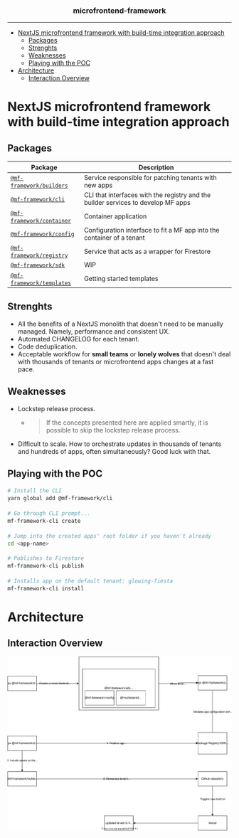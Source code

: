 <p align="center">
  <h3 align="center">microfrontend-framework</h3>
</p>

---

- [NextJS microfrontend framework with build-time integration approach](#nextjs-microfrontend-framework-with-build-time-integration-approach)
  - [Packages](#packages)
  - [Strenghts](#strenghts)
  - [Weaknesses](#weaknesses)
  - [Playing with the POC](#playing-with-the-poc)
- [Architecture](#architecture)
  - [Interaction Overview](#interaction-overview)

# NextJS microfrontend framework with build-time integration approach

## Packages

| Package                                            | Description                                                                       |
| -------------------------------------------------- | --------------------------------------------------------------------------------- |
| [`@mf-framework/builders`](../packages/builders)   | Service responsible for patching tenants with new apps                            |
| [`@mf-framework/cli`](../packages/cli)             | CLI that interfaces with the registry and the builder services to develop MF apps |
| [`@mf-framework/container`](../packages/container) | Container application                                                             |
| [`@mf-framework/config`](../packages/config)       | Configuration interface to fit a MF app into the container of a tenant            |
| [`@mf-framework/registry`](../packages/registry)   | Service that acts as a wrapper for Firestore                                      |
| [`@mf-framework/sdk`](../packages/sdk)             | WIP                                                                               |
| [`@mf-framework/templates`](../packages/templates) | Getting started templates                                                         |

## Strenghts

- All the benefits of a NextJS monolith that doesn't need to be manually managed. Namely, performance and consistent UX.
- Automated CHANGELOG for each tenant.
- Code deduplication.
- Acceptable workflow for **small teams** or **lonely wolves** that doesn't deal with thousands of tenants or microfrontend apps changes at a fast pace.

## Weaknesses

- Lockstep release process.
  - > If the concepts presented here are applied smartly, it is possible to skip the lockstep release process.
- Difficult to scale. How to orchestrate updates in thousands of tenants and hundreds of apps, often simultaneously? Good luck with that.

## Playing with the POC

```bash
# Install the CLI
yarn global add @mf-framework/cli

# Go through CLI prompt...
mf-framework-cli create

# Jump into the created apps' root folder if you haven't already
cd <app-name>

# Publishes to Firestore
mf-framework-cli publish

# Installs app on the default tenant: glowing-fiesta
mf-framework-cli install
```

# Architecture

## Interaction Overview

![Microfrontend Framework](./assets/microfrontend-framework.svg)
